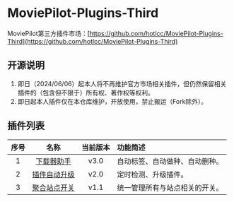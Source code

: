 # MoviePilot-Plugins-Third

MoviePilot第三方插件市场：[https://github.com/hotlcc/MoviePilot-Plugins-Third](https://github.com/hotlcc/MoviePilot-Plugins-Third)

## 开源说明

1. 即日（2024/06/06）起本人将不再维护官方市场相关插件，但仍然保留相关插件的（包含但不限于）所有权、著作权等权利。
1. 即日起本人插件仅在本仓库维护，开放使用，禁止搬运（Fork除外）。

## 插件列表

|序号|名称|当前版本|功能简述|
|:---:|:---:|:---:|:---|
|1|[下载器助手](plugins/downloaderhelper)|v3.0|自动标签、自动做种、自动删种。|
|2|[插件自动升级](plugins/pluginautoupgrade)|v2.0|定时检测、升级插件。|
|3|[聚合站点开关](plugins/mergesiteswitch)|v1.1|统一管理所有与站点相关的开关。|

